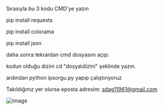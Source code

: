 Sırasıyla bu 3 kodu CMD'ye yazın

pip install requests

pip install colorama

pip install json


daha sonra tekrardan cmd dosyasını açıp:

kodun olduğu dizini cd "dosya\dizini" şeklinde yazın.

ardından python ipsorgu.py yapıp çalıştırıyoruz

Takıldığınız yer olursa eposta adresim: sdag11961@gmail.com


![image](https://github.com/user-attachments/assets/15ea00e9-c9dc-4737-8f03-67fb7298392d)
